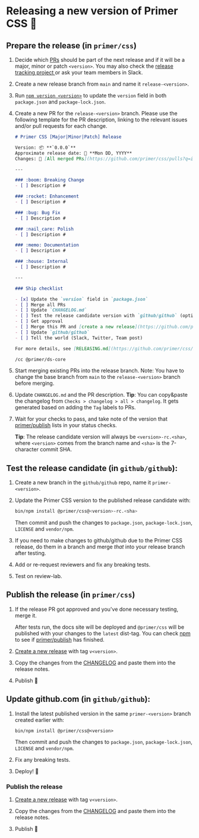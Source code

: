 # Releasing a new version of Primer CSS 🎉

## Prepare the release (in `primer/css`)

1. Decide which [PRs](https://github.com/primer/css/pulls) should be part of the next release and if it will be a major, minor or patch `<version>`. You may also check the [release tracking project
](https://github.com/primer/css/projects/2#column-4482699) or ask your team members in Slack.

1. Create a new release branch from `main` and name it `release-<version>`.

1. Run [`npm version <version>`](https://docs.npmjs.com/cli/version) to update the `version` field in both `package.json` and `package-lock.json`.

1. Create a new PR for the `release-<version>` branch. Please use the following template for the PR description, linking to the relevant issues and/or pull requests for each change.

    ```md
    # Primer CSS [Major|Minor|Patch] Release

    Version: 📦 **`0.0.0`**
    Approximate release date: 📆 **Mon DD, YYYY**
    Changes: 🎉 [All merged PRs](https://github.com/primer/css/pulls?q=is%3Apr+is%3Amerged+base%3Arelease-0.0.0) <!-- Update version at the end of the link. E.g. ...release-0.0.0 -> ...release-15.1.0 -->

    ---

    ### :boom: Breaking Change
    - [ ] Description #

    ### :rocket: Enhancement
    - [ ] Description #

    ### :bug: Bug Fix
    - [ ] Description #

    ### :nail_care: Polish
    - [ ] Description #

    ### :memo: Documentation
    - [ ] Description #

    ### :house: Internal
    - [ ] Description #

    ---

    ### Ship checklist

    - [x] Update the `version` field in `package.json`
    - [ ] Merge all PRs
    - [ ] Update `CHANGELOG.md`
    - [ ] Test the release candidate version with `github/github` (optional)
    - [ ] Get approval
    - [ ] Merge this PR and [create a new release](https://github.com/primer/css/releases/new)
    - [ ] Update `github/github`
    - [ ] Tell the world (Slack, Twitter, Team post)

    For more details, see [RELEASING.md](https://github.com/primer/css/blob/main/RELEASING.md).

    /cc @primer/ds-core
    ```

1. Start merging existing PRs into the release branch. Note: You have to change the base branch from `main` to the `release-<version>` branch before merging.

1. Update `CHANGELOG.md` and the PR description. **Tip**: You can copy&paste the changelog from `Checks > changelog > all > changelog`. It gets generated based on adding the `Tag` labels to PRs.

1. Wait for your checks to pass, and take note of the version that [primer/publish] lists in your status checks.

    **Tip**: The release candidate version will always be `<version>-rc.<sha>`, where `<version>` comes from the branch name and `<sha>` is the 7-character commit SHA.


## Test the release candidate (in `github/github`):

1. Create a new branch in the `github/github` repo, name it `primer-<version>`.

1. Update the Primer CSS version to the published release candidate with:

    ```sh
    bin/npm install @primer/css@<version>-rc.<sha>
    ```

    Then commit and push the changes to `package.json`, `package-lock.json`, `LICENSE` and `vendor/npm`.

1. If you need to make changes to github/github due to the Primer CSS release, do them in a branch and merge _that_ into your release branch after testing.

1. Add or re-request reviewers and fix any breaking tests.

1. Test on review-lab.


## Publish the release (in `primer/css`)

1. If the release PR got approved and you've done necessary testing, merge it.

    After tests run, the docs site will be deployed and `@primer/css` will be published with your changes to the `latest` dist-tag. You can check [npm](https://www.npmjs.com/package/@primer/css?activeTab=versions) to see if [primer/publish] has finished.

1. [Create a new release](https://github.com/primer/primer/releases/new) with tag `v<version>`.

1. Copy the changes from the [CHANGELOG] and paste them into the release notes.

1. Publish 🎉


## Update github.com (in `github/github`):

1. Install the latest published version in the same `primer-<version>` branch created earlier with:

    ```
    bin/npm install @primer/css@<version>
    ```

    Then commit and push the changes to `package.json`, `package-lock.json`, `LICENSE` and `vendor/npm`.

1. Fix any breaking tests.

1. Deploy! :rocket:


### Publish the release

1. [Create a new release](https://github.com/primer/css/releases/new) with tag `v<version>`.

2. Copy the changes from the [CHANGELOG] and paste them into the release notes.

3. Publish 🎉


[changelog]: ../CHANGELOG.md
[primer/publish]: https://github.com/primer/publish
